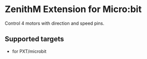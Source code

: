 # ZenithM Extension for Micro:bit

Control 4 motors with direction and speed pins.

## Supported targets

* for PXT/microbit

